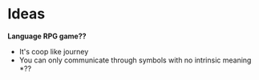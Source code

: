<!-- TITLE: Game Ideas -->
<!-- SUBTITLE: A list of all the game ideas we've ever had -->

# Ideas
**Language RPG game??**
* It's coop like journey
* You can only communicate through symbols with no intrinsic meaning
*??